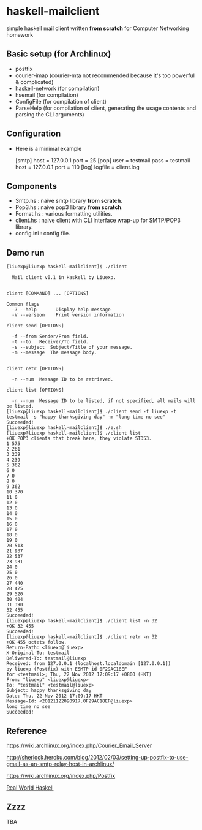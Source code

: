 haskell-mailclient
==================

simple haskell mail client written **from scratch** for Computer Networking homework

Basic setup (for Archlinux)
-------------
* postfix
* courier-imap (courier-mta not recommended because it's too powerful \& complicated)
* haskell-network (for compilation)
* hsemail (for compilation)
* ConfigFile (for compilation of client)
* ParseHelp (for compilation of client, generating the usage contents and parsing the CLI arguments)
        
Configuration
----------
* Here is a minimal example

    [smtp]
    host = 127.0.0.1
    port = 25
    [pop]
    user = testmail
    pass = testmail
    host = 127.0.0.1
    port = 110
    [log]
    logfile = client.log

Components
-----------
* Smtp.hs       : naive smtp library **from scratch**.
* Pop3.hs       : naive pop3 library **from scratch**.
* Format.hs     : various formatting utilities.
* client.hs     : naive client with CLI interface wrap-up for SMTP/POP3 library.
* config.ini    : config file.

Demo run
------------
    [liuexp@liuexp haskell-mailclient]$ ./client 
    
      Mail client v0.1 in Haskell by Liuexp.
    
    
    client [COMMAND] ... [OPTIONS]
    
    Common flags
      -? --help       Display help message
      -V --version    Print version information
    
    client send [OPTIONS]
    
      -f --from	Sender/From field.
      -t --to	Receiver/To field.
      -s --subject  Subject/Title of your message.
      -m --message  The message body.
    
    
    client retr [OPTIONS]
    
      -n --num	Message ID to be retrieved.
    
    client list [OPTIONS]
    
      -n --num	Message ID to be listed, if not specified, all mails will be listed.
    [liuexp@liuexp haskell-mailclient]$ ./client send -f liuexp -t testmail -s "happy thanksgiving day" -m "long time no see"
    Succeeded!
    [liuexp@liuexp haskell-mailclient]$ ./z.sh 
    [liuexp@liuexp haskell-mailclient]$ ./client list
    +OK POP3 clients that break here, they violate STD53.
    1 575
    2 261
    3 239
    4 239
    5 362
    6 0
    7 0
    8 0
    9 362
    10 370
    11 0
    12 0
    13 0
    14 0
    15 0
    16 0
    17 0
    18 0
    19 0
    20 513
    21 937
    22 537
    23 931
    24 0
    25 0
    26 0
    27 440
    28 425
    29 520
    30 404
    31 390
    32 455
    Succeeded!
    [liuexp@liuexp haskell-mailclient]$ ./client list -n 32
    +OK 32 455
    Succeeded!
    [liuexp@liuexp haskell-mailclient]$ ./client retr -n 32
    +OK 455 octets follow.
    Return-Path: <liuexp@liuexp>
    X-Original-To: testmail
    Delivered-To: testmail@liuexp
    Received: from 127.0.0.1 (localhost.localdomain [127.0.0.1])
    by liuexp (Postfix) with ESMTP id 0F29AC18EF
    for <testmail>; Thu, 22 Nov 2012 17:09:17 +0800 (HKT)
    From: "liuexp" <liuexp@liuexp>
    To: "testmail" <testmail@liuexp>
    Subject: happy thanksgiving day
    Date: Thu, 22 Nov 2012 17:09:17 HKT
    Message-Id: <20121122090917.0F29AC18EF@liuexp>
    long time no see
    Succeeded!

Reference
----------------
https://wiki.archlinux.org/index.php/Courier_Email_Server

http://sherlock.heroku.com/blog/2012/02/03/setting-up-postfix-to-use-gmail-as-an-smtp-relay-host-in-archlinux/

https://wiki.archlinux.org/index.php/Postfix

[Real World Haskell](http://book.realworldhaskell.org/)

Zzzz
-----
TBA

